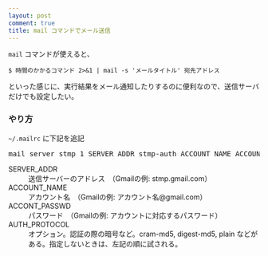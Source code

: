 ```yaml
---
layout: post
comment: true
title: mail コマンドでメール送信
---
```

`mail` コマンドが使えると、
~~~~~~~~~~~~~~~~~~~~~
$ 時間のかかるコマンド 2>&1 | mail -s 'メールタイトル' 宛先アドレス
~~~~~~~~~~~~~~~~~~~~~
といった感じに、実行結果をメール通知したりするのに便利なので、送信サーバだけでも設定したい。

### やり方
`~/.mailrc` に下記を追記

<pre>
mail server stmp 1 SERVER_ADDR stmp-auth ACCOUNT_NAME ACCOUNT_PASSWD [AUTH_PROTOCOL]
</pre>

<dl>
<dt>SERVER_ADDR</dt>
<dd>送信サーバーのアドレス　（Gmailの例: stmp.gmail.com）</dd>

<dt>ACCOUNT_NAME</dt>
<dd>アカウント名　（Gmailの例: アカウント名@gmail.com）</dd>

<dt>ACCONT_PASSWD</dt>
<dd>パスワード　（Gmailの例: アカウントに対応するパスワード）</dd>

<dt>AUTH_PROTOCOL</dt>
<dd>オプション。認証の際の暗号など。cram-md5, digest-md5, plain などがある。指定しないときは、左記の順に試される。</dd>

</dl>
